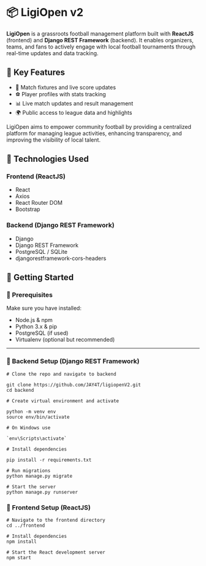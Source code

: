 # 📦 LigiOpen v2

**LigiOpen** is a grassroots football management platform built with **ReactJS** (frontend) and **Django REST Framework** (backend). It enables organizers, teams, and fans to actively engage with local football tournaments through real-time updates and data tracking.

## 🎯 Key Features


- 📅 Match fixtures and live score updates  
- ⚽ Player profiles with stats tracking  
- 📊 Live match updates and result management  
- 🌍 Public access to league data and highlights  

LigiOpen aims to empower community football by providing a centralized platform for managing league activities, enhancing transparency, and improving the visibility of local talent.

## 🔧 Technologies Used

### Frontend (ReactJS)
- React
- Axios
- React Router DOM
- Bootstrap

### Backend (Django REST Framework)
- Django
- Django REST Framework
- PostgreSQL / SQLite
- djangorestframework-cors-headers

## 🚀 Getting Started

### 🔹 Prerequisites
Make sure you have installed:
- Node.js & npm
- Python 3.x & pip
- PostgreSQL (if used)
- Virtualenv (optional but recommended)

---


### 🔹 Backend Setup (Django REST Framework)

```
# Clone the repo and navigate to backend

git clone https://github.com/JAY4T/ligiopenV2.git
cd backend

# Create virtual environment and activate

python -m venv env
source env/bin/activate

# On Windows use

`env\Scripts\activate`

# Install dependencies

pip install -r requirements.txt

# Run migrations
python manage.py migrate

# Start the server
python manage.py runserver
```

### 🔹 Frontend Setup (ReactJS)

```
# Navigate to the frontend directory
cd ../frontend

# Install dependencies
npm install

# Start the React development server
npm start
```
